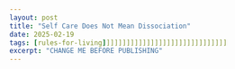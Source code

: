```yaml
---
layout: post
title: "Self Care Does Not Mean Dissociation"
date: 2025-02-19
tags: [rules-for-living]]]]]]]]]]]]]]]]]]]]]]]]]]]]]]]
excerpt: "CHANGE ME BEFORE PUBLISHING"
---
```


